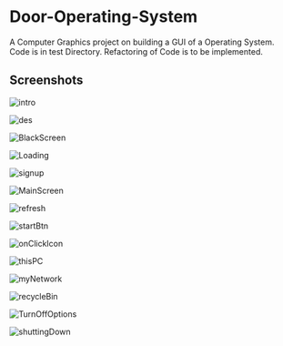 # Door-Operating-System
A Computer Graphics project on building a GUI of a Operating System.
<br>
Code is in test Directory.
Refactoring of Code is to be implemented.

## Screenshots
![intro](https://user-images.githubusercontent.com/91725049/170389978-4bb6338f-0045-489b-ab1c-7fa4e092169f.jpg)

![des](https://user-images.githubusercontent.com/91725049/170389329-b2365796-fa3c-4e2b-b4ab-63204127ce02.jpeg)

![BlackScreen](https://user-images.githubusercontent.com/91725049/170389964-1b2d6036-f33e-407c-bea0-b04d85e425ff.jpg)

![Loading](https://user-images.githubusercontent.com/91725049/170390033-372050d9-5bef-4e5e-85a1-812654b9b07f.jpg)

![signup](https://user-images.githubusercontent.com/91725049/170390039-be41ad5e-8eaa-4a2c-9efb-c56cbe9046e9.jpg)

![MainScreen](https://user-images.githubusercontent.com/91725049/170390049-984280f9-d78c-4121-8563-3ee2da743934.jpg)

![refresh](https://user-images.githubusercontent.com/91725049/170390099-4903212b-0220-4247-87ca-e59bc232288f.jpg)

![startBtn](https://user-images.githubusercontent.com/91725049/170390198-1fd4615c-30c7-4162-8375-044f68c1a57f.jpg)

![onClickIcon](https://user-images.githubusercontent.com/91725049/170390126-82667b8b-4ce8-4311-8be6-18527edf1c74.jpg)

![thisPC](https://user-images.githubusercontent.com/91725049/170390137-e2366794-bad1-4a83-8a8e-613dd0a9fd8e.jpg)

![myNetwork](https://user-images.githubusercontent.com/91725049/170390152-ffaffb8e-f644-49b7-8032-41057f37783a.jpg)

![recycleBin](https://user-images.githubusercontent.com/91725049/170390163-a36f0fac-9abc-43b3-b03b-31b9ce958470.jpg)

![TurnOffOptions](https://user-images.githubusercontent.com/91725049/170390171-5ae839d9-c771-4550-9fce-f6c0a75b6fbc.jpg)

![shuttingDown](https://user-images.githubusercontent.com/91725049/170390180-bf3d6848-4cf8-4fae-85c0-11bbdb2f5ef5.jpg)


